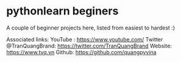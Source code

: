 # pythonlearn beginers

A couple of beginner projects here, listed from easiest to hardest :)


Associated links:
YouTube : https://www.youtube.com/
Twitter @TranQuangBrand: https://twitter.com/TranQuangBrand
Website: https://www.tvq.vn
Github: https://github.com/quangpyvina
